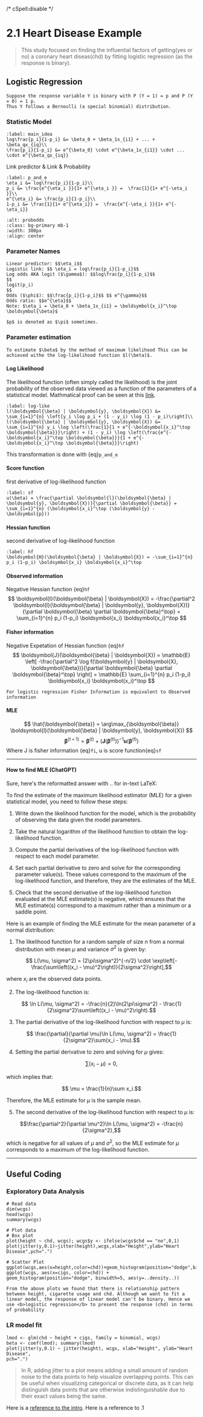 /* cSpell:disable */
# 2.1 Heart Disease Example
> This study focused on finding the influential factors of getting(yes or no) a coronary heart diseas(chd) by fitting logistic regression (as the response is binary).

## Logistic Regression

```{admonition} When to use 
Suppose the response variable Y is binary with P (Y = 1) = p and P (Y = 0) = 1 p.
Thus Y follows a Bernoulli (a special binomial) distribution. 
```


### Statistic Model
```{math}
:label: main_idea
log\frac{p_i}{1-p_i} &= \beta_0 + \beta_1x_{i1} + ... + \beta_qx_{iq}\\
\frac{p_i}{1-p_i} &= e^{\beta_0} \cdot e^{\beta_1x_{i1}} \cdot ... \cdot e^{\beta_qx_{iq}}
```
Link predictor & Link & Probability <br>
```{math}
:label: p_and_e
\eta_i &= log\frac{p_i}{1-p_i}\\
p_i &= \frac{e^{\eta_i }}{1+ e^{\eta_i }} =  \frac{1}{1+ e^{-\eta_i }}\\
e^{\eta_i} &= \frac{p_i}{1-p_i}\\
1-p_i &= \frac{1}{1+ e^{\eta_i}} =  \frac{e^{-\eta_i }}{1+ e^{-\eta_i}}
```

```{image} /image/probodds.png
:alt: probodds
:class: bg-primary mb-1
:width: 300px
:align: center
```
### Parameter Names
```{admonition} Names
Linear predictor: $$\eta_i$$
Logistic link: $$ \eta_i = log\frac{p_i}{1-p_i}$$
Log odds AKA logit ($\gamma$): $$log\frac{p_i}{1-p_i}$$
$$
logit(p_i)
$$
Odds ($\phi$): $$\frac{p_i}{1-p_i}$$ $$ e^{\gamma}$$ 
Odds ratio: $$e^{\eta}$$
Note: $\eta_i = \beta_0 + \beta_1x_{i1} = \boldsymbol{x_i}^\top \boldsymbol{\beta}$

$p$ is denoted as $\pi$ sometimes.
```
### Parameter estimation
```{admonition} Main Idea
To estimate $\beta$ by the method of maximum likelihood This can be achieved withe the log-likelihood function $l(\beta)$.
```
#### Log Likelihood
The likelihood function (often simply called the likelihood) is the joint probability of the observed data viewed as a function of the parameters of a statistical model. Mathmatical proof can be seen at this 
<a href="https://www.statlect.com/fundamentals-of-statistics/logistic-model-maximum-likelihood" target="_blank">link</a>.
```{math}
:label: log-like
l(\boldsymbol{\beta} | \boldsymbol{y}, \boldsymbol{X}) &= \sum_{i=1}^{n} \left[y_i \log p_i + (1 - y_i) \log (1 - p_i)\right]\\
l(\boldsymbol{\beta} | \boldsymbol{y}, \boldsymbol{X}) &= \sum_{i=1}^{n} y_i \log \left(\frac{1}{1 + e^{-\boldsymbol{x_i}^\top \boldsymbol{\beta}}}\right) + (1 - y_i) \log \left(\frac{e^{-\boldsymbol{x_i}^\top \boldsymbol{\beta}}}{1 + e^{-\boldsymbol{x_i}^\top \boldsymbol{\beta}}}\right)
```
This transformation is done with {eq}`p_and_e`
#### Score function
first derivative of log-likelihood function
```{math}
:label: sf
u(\beta) = \frac{\partial \boldsymbol{l}(\boldsymbol{\beta} | \boldsymbol{y}, \boldsymbol{X})}{\partial \boldsymbol{\beta}} = \sum_{i=1}^{n} (\boldsymbol{x_i}^\top (\boldsymbol{y} - \boldsymbol{p}))
```

#### Hessian function
second derivative of log-likelihood function
```{math}
:label: hf
\boldsymbol{H}(\boldsymbol{\beta} | \boldsymbol{X}) = -\sum_{i=1}^{n} p_i (1-p_i) \boldsymbol{x_i} \boldsymbol{x_i}^\top
```
#### Observed information
Negative Hessian function {eq}`hf`
$$ 
\boldsymbol{I}(\boldsymbol{\beta} | \boldsymbol{X}) = -\frac{\partial^2 \boldsymbol{l}(\boldsymbol{\beta} | \boldsymbol{y}, \boldsymbol{X})}{\partial \boldsymbol{\beta} \partial \boldsymbol{\beta}^\top} = \sum_{i=1}^{n} p_i (1-p_i) \boldsymbol{x_i} \boldsymbol{x_i}^\top
$$ 

#### Fisher information
Negative Expetation of Hessian function {eq}`hf`
$$
\boldsymbol{J}(\boldsymbol{\beta} | \boldsymbol{X}) = \mathbb{E} \left[ -\frac{\partial^2 \log f(\boldsymbol{y} | \boldsymbol{X}, \boldsymbol{\beta})}{\partial \boldsymbol{\beta} \partial \boldsymbol{\beta}^\top} \right] = \mathbb{E}  \sum_{i=1}^{n} p_i (1-p_i) \boldsymbol{x_i} \boldsymbol{x_i}^\top
$$

```{tip}
For logistic regression Fisher Information is equivalent to Observed information
```
#### MLE
$$
\hat{\boldsymbol{\beta}} = \arg\max_{\boldsymbol{\beta}} \boldsymbol{l}(\boldsymbol{\beta} | \boldsymbol{y}, \boldsymbol{X})
$$
$$
\boldsymbol{\beta}^{(t+1)} = \boldsymbol{\beta}^{(t)} + \left(\boldsymbol{J}(\boldsymbol{\beta}^{(t)})\right)^{-1} \boldsymbol{u}(\boldsymbol{\beta}^{(t)})
$$
Where J is fisher information {eq}`fi`, u is score function{eq}`sf`

---
#### How to find MLE (ChatGPT)
Sure, here's the reformatted answer with $..$ for in-text LaTeX:

To find the estimate of the maximum likelihood estimator (MLE) for a given statistical model, you need to follow these steps:

1. Write down the likelihood function for the model, which is the probability of observing the data given the model parameters.

2. Take the natural logarithm of the likelihood function to obtain the log-likelihood function.

3. Compute the partial derivatives of the log-likelihood function with respect to each model parameter.

4. Set each partial derivative to zero and solve for the corresponding parameter value(s). These values correspond to the maximum of the log-likelihood function, and therefore, they are the estimates of the MLE.

5. Check that the second derivative of the log-likelihood function evaluated at the MLE estimate(s) is negative, which ensures that the MLE estimate(s) correspond to a maximum rather than a minimum or a saddle point.

Here is an example of finding the MLE estimate for the mean parameter of a normal distribution:

1. The likelihood function for a random sample of size $n$ from a normal distribution with mean $\mu$ and variance $\sigma^2$ is given by:

$$ L(\mu, \sigma^2) = (2\pi\sigma^2)^{-n/2} \cdot \exp\left[-\frac{\sum\left((x_i - \mu)^2\right)}{2\sigma^2}\right],$$ 

where $x_i$ are the observed data points.

2. The log-likelihood function is:

$$ \ln L(\mu, \sigma^2) = -\frac{n}{2}\ln(2\pi\sigma^2) - \frac{1}{2\sigma^2}\sum\left((x_i - \mu)^2\right).$$ 

3. The partial derivative of the log-likelihood function with respect to $\mu$ is:

$$ \frac{\partial}{\partial \mu}\ln L(\mu, \sigma^2) = \frac{1}{2\sigma^2}\sum(x_i - \mu).$$ 

4. Setting the partial derivative to zero and solving for $\mu$ gives:

$$ \sum(x_i - \mu) = 0,$$ 

which implies that:

$$ \mu = \frac{1}{n}\sum x_i.$$ 

Therefore, the MLE estimate for $\mu$ is the sample mean.

5. The second derivative of the log-likelihood function with respect to $\mu$ is:

$$\frac{\partial^2}{\partial \mu^2}\ln L(\mu, \sigma^2) = -\frac{n}{2\sigma^2},$$

which is negative for all values of $\mu$ and $\sigma^2$, so the MLE estimate for $\mu$ corresponds to a maximum of the log-likelihood function.

---

## Useful Coding
### Exploratory Data Analysis
```{code}
# Read data
dim(wcgs)
head(wcgs) 
summary(wcgs)

# Plot data
# Box plot
plot(height ~ chd, wcgs); wcgs$y <- ifelse(wcgs$chd == "no",0,1)
plot(jitter(y,0.1)~jitter(height),wcgs,xlab="Height",ylab="Heart Disease",pch=".") 

# Scatter Plot
ggplot(wcgs,aes(x=height,color=chd))+geom_histogram(position="dodge",binwidth=1)
ggplot(wcgs, aes(x=cigs, color=chd)) + geom_histogram(position="dodge", binwidth=5, aes(y=..density..))
```
```{note}
From the above plots we found that there is relationship pattern between height, cigarette usage and chd. Although we want to fit a linear model, the response of linear model can't be binary. Hence we use <b>logistic regression</b> to present the response (chd) in terms of probability
```
### LR model fit
```{code}
lmod <- glm(chd ~ height + cigs, family = binomial, wcgs) 
beta <- coef(lmod); summary(lmod) 
plot(jitter(y,0.1) ~ jitter(height), wcgs, xlab="Height", ylab="Heart Disease",
pch=".")
```
> In R, adding jitter to a plot means adding a small amount of random noise to the data points to help visualize overlapping points. This can be useful when visualizing categorical or discrete data, as it can help distinguish data points that are otherwise indistinguishable due to their exact values being the same. 

Here is a [reference to the intro](intro.md). Here is a reference to [](section-label).1